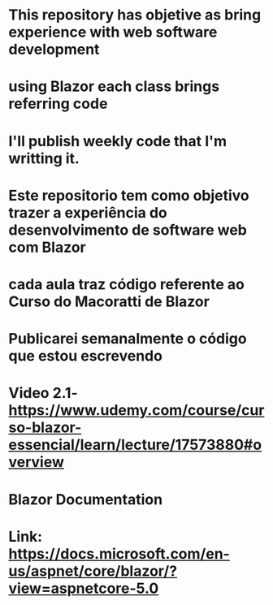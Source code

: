 # This repository has objetive as bring experience with web software development
# using Blazor each class brings referring code
# I'll publish weekly code that I'm writting it.



# Este repositorio tem como objetivo trazer a experiência do desenvolvimento de software web com Blazor
# cada aula traz código referente ao Curso do Macoratti de Blazor
# Publicarei semanalmente o código que estou escrevendo 

# Video 2.1-https://www.udemy.com/course/curso-blazor-essencial/learn/lecture/17573880#overview 

# Blazor Documentation
# Link: https://docs.microsoft.com/en-us/aspnet/core/blazor/?view=aspnetcore-5.0


